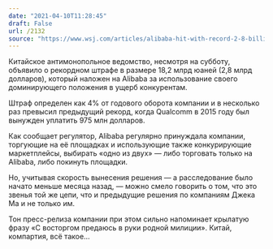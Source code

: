 ```yaml
---
date: "2021-04-10T11:28:45"
draft: False
url: /2132
source: "https://www.wsj.com/articles/alibaba-hit-with-record-2-8-billion-antitrust-fine-by-chinas-market-regulator-11618018830"
---
```


Китайское антимонопольное ведомство, несмотря на субботу, объявило о рекордном штрафе в размере 18,2 млрд юаней (2,8 млрд долларов), который наложен на Alibaba за использование своего доминирующего положения в ущерб конкурентам.

Штраф определен как 4% от годового оборота компании и в несколько раз превысил предыдущий рекорд, когда Qualcomm в 2015 году был вынужден уплатить 975 млн долларов. 

Как сообщает регулятор, Alibaba регулярно принуждала компании, торгующие на её площадках и использующие также конкурирующие маркетплейсы, выбирать «одно из двух» — либо торговать только на Alibaba, либо покинуть площадки.

Но, учитывая скорость вынесения решения — а расследование было начато меньше месяца назад, — можно смело говорить о том, что это звенья той же цепи, что и предыдущие решения по компаниям Джека Ма и не только им.

Тон пресс-релиза компании при этом сильно напоминает крылатую фразу «С восторгом предаюсь в руки родной милиции». Китай, компартия, всё такое…
